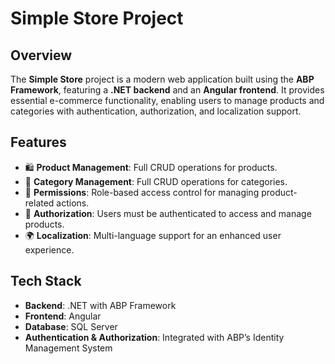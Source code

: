 # Simple Store Project

## Overview
The **Simple Store** project is a modern web application built using the **ABP Framework**, featuring a **.NET backend** and an **Angular frontend**. It provides essential e-commerce functionality, enabling users to manage products and categories with authentication, authorization, and localization support.

## Features
- 🛍 **Product Management**: Full CRUD operations for products.
- 📂 **Category Management**: Full CRUD operations for categories.
- 🔑 **Permissions**: Role-based access control for managing product-related actions.
- 🔐 **Authorization**: Users must be authenticated to access and manage products.
- 🌍 **Localization**: Multi-language support for an enhanced user experience.

## Tech Stack
- **Backend**: .NET with ABP Framework
- **Frontend**: Angular
- **Database**: SQL Server
- **Authentication & Authorization**: Integrated with ABP’s Identity Management System




